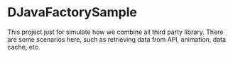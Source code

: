 # DJavaFactorySample
This project just for simulate how we combine all third party library. There are some scenarios here, such as retrieving data from API, animation, data cache, etc.
